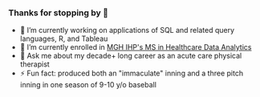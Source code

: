 ### Thanks for stopping by 👋
- 🔭 I’m currently working on applications of SQL and related query languages, R, and Tableau
- 🌱 I’m currently enrolled in [MGH IHP's MS in Healthcare Data Analytics](https://www.mghihp.edu/healthcare-leadership/degrees-programs/ms-healthcare-data-analytics)
- 💬 Ask me about my decade+ long career as an acute care physical therapist 
- ⚡ Fun fact: produced both an "immaculate" inning and a three pitch inning in one season of 9-10 y/o baseball
